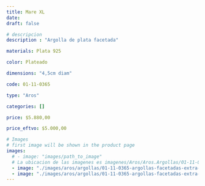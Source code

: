 ```yaml
---
title: Mare XL
date: 
draft: false

# descripcion
description : "Argolla de plata facetada"

materials: Plata 925

color: Plateado

dimensions: "4,5cm diam"

code: 01-11-0365

type: "Aros"

categories: []

price: $5.880,00

price_eftvo: $5.000,00

# Images
# first image will be shown in the product page
images:
  # - image: "images/path_to_image"
  # La ubicacion de las imagenes es imagenes/Aros/Aros.Argollas/01-11-0365-mare-xl
  - image: "./images/aros/argollas/01-11-0365-argollas-facetadas-extra-grandes_a.JPG"
  - image: "./images/aros/argollas/01-11-0365-argollas-facetadas-extra-grandes_b.JPG"
---
```

